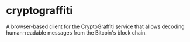# cryptograffiti
A browser-based client for the CryptoGraffiti service that allows decoding human-readable messages from the Bitcoin's block chain.
